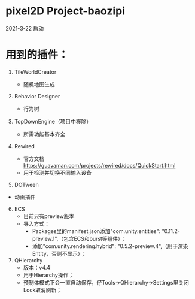 # pixel2D Project-baozipi

2021-3-22 启动

# 用到的插件：
1. TileWorldCreator
   * 随机地图生成

2. Behavior Designer
   * 行为树

3. TopDownEngine（项目中移除）
    * 所需功能基本齐全


4. Rewired
   * 官方文档
https://guavaman.com/projects/rewired/docs/QuickStart.html
   * 用于检测并切换不同输入设备

5. DOTween
 * 动画插件


6. ECS
   * 目前只有preview版本
   * 导入方式：
     * Packages里的manifest.json添加"com.unity.entities": "0.11.2-preview.1",（包含ECS和burst等组件）；
     * 添加"com.unity.rendering.hybrid": "0.5.2-preview.4",（用于渲染Entity，否则不显示）；
7. QHierarchy
   * 版本：v4.4
   * 用于Hierarchy操作；
   * 预制体模式下会一直自动保存，仔Tools->QHierarchy->Settings里关闭Lock取消刷新；